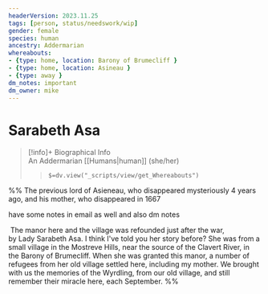 ```yaml
---
headerVersion: 2023.11.25
tags: [person, status/needswork/wip]
gender: female
species: human
ancestry: Addermarian
whereabouts:
- {type: home, location: Barony of Brumecliff }
- {type: home, location: Asineau }
- {type: away }
dm_notes: important
dm_owner: mike
---
```

# Sarabeth Asa
>[!info]+ Biographical Info  
> An Addermarian [[Humans|human]] (she/her)  
>> `$=dv.view("_scripts/view/get_Whereabouts")`

%%
The previous lord of Asieneau, who disappeared mysteriously 4 years ago, and his mother, who disappeared in 1667

have some notes in email as well and also dm notes

 The manor here and the village was refounded just after the war, by Lady Sarabeth Asa. I think I've told you her story before? She was from a small village in the Mostreve Hills, near the source of the Clavert River, in the Barony of Brumecliff. When she was granted this manor, a number of refugees from her old village settled here, including my mother. We brought with us the memories of the Wyrdling, from our old village, and still remember their miracle here, each September.
%%